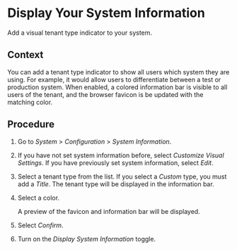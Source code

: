 <!-- loio6bdd79878afa4ec5bcd9d3502158a06e -->

# Display Your System Information

Add a visual tenant type indicator to your system.



## Context

You can add a tenant type indicator to show all users which system they are using. For example, it would allow users to differentiate between a test or production system. When enabled, a colored information bar is visible to all users of the tenant, and the browser favicon is be updated with the matching color.



## Procedure

1.  Go to *System* \> *Configuration* \> *System Information*.

2.  If you have not set system information before, select *Customize Visual Settings*. If you have previously set system information, select *Edit*.

3.  Select a tenant type from the list. If you select a *Custom* type, you must add a *Title*. The tenant type will be displayed in the information bar.

4.  Select a color.

    A preview of the favicon and information bar will be displayed.

5.  Select *Confirm*.

6.  Turn on the *Display System Information* toggle.


